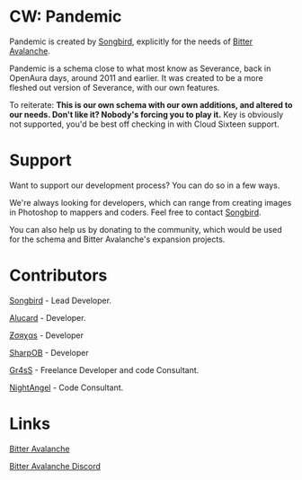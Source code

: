 # CW: Pandemic

Pandemic is created by [Songbird](http://steamcommunity.com/id/AlwaysANightmare/), explicitly for the needs of [Bitter Avalanche](http://bitter-avalanche.net/).

Pandemic is a schema close to what most know as Severance, back in OpenAura days, around 2011 and earlier. It was created to be a more fleshed out version of Severance, with our own features.

To reiterate: **This is our own schema with our own additions, and altered to our needs. Don't like it? Nobody's forcing you to play it.**
Key is obviously not supported, you'd be best off checking in with Cloud Sixteen support.

# Support

Want to support our development process? You can do so in a few ways.

We're always looking for developers, which can range from creating images in Photoshop to mappers and coders. Feel free to contact [Songbird](http://steamcommunity.com/id/AlwaysANightmare).

You can also help us by donating to the community, which would be used for the schema and Bitter Avalanche's expansion projects.

# Contributors

[Songbird](http://steamcommunity.com/id/AlwaysANightmare) - Lead Developer.

[Alucard](http://steamcommunity.com/id/Drmoistd) - Developer.

[Ƶσяχαѕ](http://steamcommunity.com/id/Zorxas) - Developer

[SharpOB](http://steamcommunity.com/id/SharpOB) - Developer

[Gr4sS](http://steamcommunity.com/id/Gr4Ss) - Freelance Developer and code Consultant.

[NightAngel](http://steamcommunity.com/id/NA1455) - Code Consultant.

# Links

[Bitter Avalanche](http://bitter-avalanche.net/)

[Bitter Avalanche Discord](https://discord.gg/vTTehvz)
